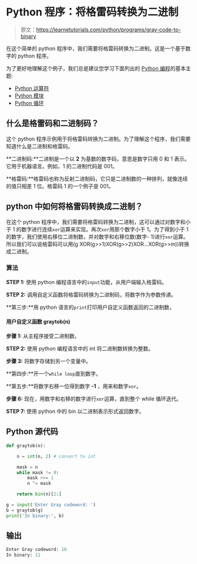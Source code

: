 # Python 程序：将格雷码转换为二进制

> 原文：<https://learnetutorials.com/python/programs/gray-code-to-binary>

在这个简单的 python 程序中，我们需要将格雷码转换为二进制。这是一个基于数字的 python 程序。

为了更好地理解这个例子，我们总是建议您学习下面列出的 [Python 编程](../ "Python tutorial")的基本主题:

*   [Python 运算符](../../python/python-operators "operators in python")
*   [Python 模块](../../python/python-modules-packages "python modules")
*   [Python 循环](../../python/python-loop-tutorials "Loops in python")

## 什么是格雷码和二进制码？

这个 python 程序示例用于将格雷码转换为二进制。为了理解这个程序，我们需要知道什么是二进制和格雷码。

**二进制码:**二进制是一个以 **2** 为基数的数字码，意思是数字只用 0 和 1 表示。它用于机器语言。例如，1 的二进制代码是 001。

**格雷码:**格雷码也称为反射二进制码，它只是二进制数的一种排列，就像连续的值只相差 1 位。格雷码 1 的一个例子是 001。

## python 中如何将格雷码转换成二进制？

在这个 python 程序中，我们需要将格雷码转换为二进制，这可以通过对数字和小于 1 的数字进行连续`xor`运算来实现。再次`xor`用那个数字小于 1。为了得到小于 1 的数字，我们使用右移位二进制数，并对数字和右移位数(数字- 1)进行`xor`运算。所以我们可以说格雷码可以用(g XOR(g>>1)XOR(g>>2)XOR…XOR(g>>m))转换成二进制。

### 算法

**STEP 1:** 使用 python 编程语言中的`input`功能，从用户端输入格雷码。

**STEP 2:** 调用自定义函数将格雷码转换为二进制码，将数字作为参数传递。

**第三步:**用 python 语言的`print`打印用户自定义函数返回的二进制数，

#### **用户自定义函数 graytob(n)**

**步骤 1:** 从主程序接受二进制数。

**STEP 2:** 使用 python 编程语言中的 int 将二进制数转换为整数。

**步骤 3:** 将数字存储到另一个变量中。

**第四步:**开一个`while loop`直到数字。

**第五步:**将数字右移一位得到数字 **-1** ，用来和数字`xor`。

**步骤 6:** 现在，用数字和右移的数字进行`xor`运算，直到整个 while 循环迭代。

**STEP 7:** 使用 python 中的 bin 以二进制表示形式返回数字。

## Python 源代码

```py
def graytob(n):

    n = int(n, 2) # convert to int

    mask = n
    while mask != 0:
        mask >>= 1
        n ^= mask

    return bin(n)[2:]

g = input('Enter Gray codeword: ')
b = graytob(g)
print('In binary:', b)

```

## 输出

```py
Enter Gray codeword: 10
In binary: 11
```